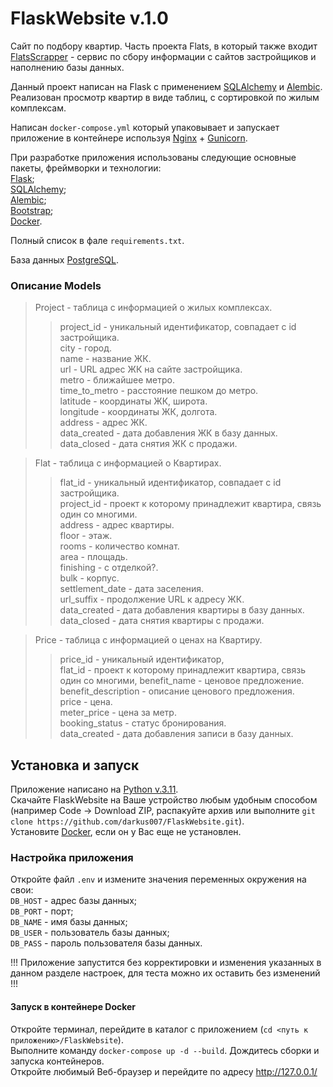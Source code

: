 # FlaskWebsite v.1.0
Сайт по подбору квартир. Часть проекта Flats, в который также входит [FlatsScrapper](https://github.com/darkus007/FlatsScrapper) - сервис по сбору информации с сайтов застройщиков и наполнению базы данных.

Данный проект написан на Flask с применением [SQLAlchemy](https://www.sqlalchemy.org) и [Alembic](https://alembic.sqlalchemy.org/). Реализован просмотр квартир в виде таблиц, с сортировкой по жилым комплексам.

Написан `docker-compose.yml` который упаковывает и запускает приложение в контейнере используя [Nginx](https://nginx.org/ru/) + [Gunicorn](https://gunicorn.org/).

При разработке приложения использованы следующие основные пакеты, фреймворки и технологии: \
[Flask](https://flask.palletsprojects.com/); \
[SQLAlchemy](https://www.sqlalchemy.org); \
[Alembic](https://alembic.sqlalchemy.org/); \
[Bootstrap](https://bootstrap-4.ru/); \
[Docker](https://www.docker.com/).

Полный список в фале `requirements.txt`.

База данных [PostgreSQL](https://www.postgresql.org/).

### Описание Models
> Project - таблица с информацией о жилых комплексах.
>> project_id - уникальный идентификатор, совпадает с id застройщика.\
>> city - город.\
>> name - название ЖК.\
>> url - URL адрес ЖК на сайте застройщика.\
>> metro - ближайшее метро.\
>> time_to_metro - расстояние пешком до метро.\
>> latitude - координаты ЖК, широта.\
>> longitude - координаты ЖК, долгота.\
>> address - адрес ЖК.\
>> data_created - дата добавления ЖК в базу данных.\
>> data_closed - дата снятия ЖК с продажи.

> Flat - таблица с информацией о Квартирах.
>> flat_id - уникальный идентификатор, совпадает с id застройщика.\
>> project_id - проект к которому принадлежит квартира, связь один со многими. \
>> address - адрес квартиры.\
>> floor - этаж.\
>> rooms - количество комнат.\
>> area - площадь.\
>> finishing - с отделкой?.\
>> bulk - корпус. \
>> settlement_date - дата заселения.\
>> url_suffix - продолжение URL к адресу ЖК.\
>> data_created - дата добавления квартиры в базу данных.\
>> data_closed - дата снятия квартиры с продажи.

> Price - таблица с информацией о ценах на Квартиру.
>> price_id - уникальный идентификатор, \
>> flat_id - проект к которому принадлежит квартира, связь один со многими,
>> benefit_name - ценовое предложение.\
>> benefit_description - описание ценового предложения.\
>> price - цена.\
>> meter_price - цена за метр.\
>> booking_status - статус бронирования.\
>> data_created - дата добавления записи в базу данных.


## Установка и запуск
Приложение написано на [Python v.3.11](https://www.python.org). \
Скачайте FlaskWebsite на Ваше устройство любым удобным способом (например Code -> Download ZIP, распакуйте архив 
или выполните `git clone https://github.com/darkus007/FlaskWebsite.git`). \
Установите [Docker](https://www.docker.com/), если он у Вас еще не установлен.

### Настройка приложения

Откройте файл `.env` и измените значения переменных окружения на свои: \
`DB_HOST` - адрес базы данных; \
`DB_PORT` - порт; \
`DB_NAME` - имя базы данных; \
`DB_USER` - пользователь базы данных; \
`DB_PASS` - пароль пользователя базы данных.

!!! Приложение запустится без корректировки и изменения указанных в данном разделе настроек, для теста можно их оставить без изменений !!!

#### Запуск в контейнере Docker
Откройте терминал, перейдите в каталог с приложением (`cd <путь к приложению>/FlaskWebsite`). \
Выполните команду `docker-compose up -d --build`. Дождитесь сборки и запуска контейнеров. \
Откройте любимый Веб-браузер и перейдите по адресу http://127.0.0.1/

